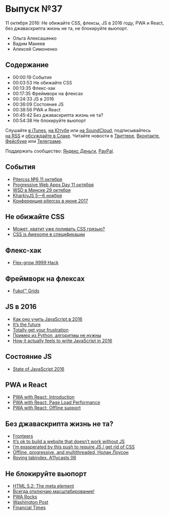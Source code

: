 # Выпуск №37

11 октября 2016: Не обижайте CSS, флексы, JS в 2016 году, PWA и React, без джаваскрипта жизнь не та, не блокируйте вьюпорт.

- Ольга Алексашенко
- Вадим Макеев
- Алексей Симоненко

## Содержание

- 00:00:19 События
- 00:03:53 Не обижайте CSS
- 00:13:35 Флекс-хак
- 00:17:35 Фреймворк на флексах
- 00:24:33 JS в 2016
- 00:36:09 Состояние JS
- 00:38:56 PWA и React
- 00:45:42 Без джаваскрипта жизнь не та?
- 00:54:38 Не блокируйте вьюпорт

Слушайте [в iTunes](https://itunes.apple.com/podcast/id1080500016), [на Ютубе](https://www.youtube.com/playlist?list=PLMBnwIwFEFHcwuevhsNXkFTcadeX5R1Go) или [на SoundCloud](https://soundcloud.com/web-standards), подписывайтесь [на RSS](https://web-standards.ru/podcast/feed/) и [обсуждайте в Слаке](http://slack.web-standards.ru/). Читайте новости в [Твиттере](https://twitter.com/webstandards_ru), [Вконтакте](https://vk.com/webstandards_ru), [Фейсбуке](https://www.facebook.com/webstandardsru) или [Телеграме](https://t.me/webstandards_ru).

Поддержать сообщество: [Яндекс Деньги](https://money.yandex.ru/to/41001119329753), [PayPal](https://www.paypal.me/pepelsbey).

## События

- [Pitercss №6 11 октября](https://pitercss.timepad.ru/event/381033/)
- [Progressive Web Apps Day 11 октября](http://pwaday.ru/)
- [WSD в Минске 29 октября](https://wsd.events/2016/10/29/)
- [KharkivJS 5—6 ноября](http://kharkivjs.org/)
- [Конференция pitercss в июне 2017](https://pitercss.com/)

## Не обижайте CSS

- [Может, хватит уже поливать CSS грязью?](https://habr.ru/p/311920/)
- [CSS is Awesome в спецификации](https://drafts.csswg.org/css-ui-3/#example-bff7c1fa)

## Флекс-хак

- [Flex-grow 9999 Hack](http://joren.co/flex-grow-9999-hack/)

## Фреймворк на флексах

- [Fukol™ Grids](https://github.com/Heydon/fukol-grids)

## JS в 2016

- [Как оно учить JavaScript в 2016](https://habr.ru/p/312022/)
- [It’s the future](https://medium.com/p/7a4207e028c2)
- [Totally get your frustration](https://medium.com/p/ea11adf237e3)
- [Пример из Python, алгоритмы не нужны](https://habr.ru/p/311642/)
- [How it actually feels to write JavaScript in 2016](https://medium.com/p/46b5dda17bb5)

## Состояние JS

- [State of JavaScript 2016](http://stateofjs.com/2016/introduction/#toc)

## PWA и React

- [PWA with React:  Introduction](https://medium.com/p/50679aef2b12)
- [PWA with React:  Page Load Performance](https://medium.com/p/33b932d97cf2)
- [PWA with React:  Offline support](https://medium.com/p/c84db889162c)

## Без джаваскрипта жизнь не та?

- [Fronteers](https://fronteers.nl/congres/2016)
- [It’s ok to build a website that doesn’t work without JS](https://twitter.com/LocalSourceNL/status/783977032736772096)
- [I’m exasperated by this push to require JS / get rid of CSS](https://twitter.com/jensimmons/status/784056391074021376)
- [Offline, progressive, and multithreaded, Нолан Лоусон](https://nolanlawson.github.io/fronteers-2016/)
- [Roving tabindex. A11ycasts 06](https://youtu.be/uCIC2LNt0bk)

## Не блокируйте вьюпорт

- [HTML 5.2: The meta element](https://w3c.github.io/html/document-metadata.html#element-attrdef-meta-content)
- [Всегда отключаю масштабирование!](https://vk.com/wall-32017543_9043)
- [PWA Rocks](https://pwa.rocks/)
- [Washington Post](https://m.washingtonpost.com/)
- [Financial Times](https://www.ft.com/)
